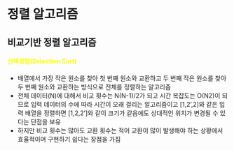 
# 정렬 알고리즘
## 비교기반 정렬 알고리즘
#### <span style="color:yellow">선택정렬(Selection Sort) </span>
- 배열에서 가장 작은 원소를 찾아 첫 번째 원소와 교환하고 두 번째 작은 원소를 찾아 두 번째 원소와 교환하는 방식으로 전체를 정렬하는 알고리즘
- 전체 데이터(N)에 대해서 비교 횟수는 N(N-1)/2가 되고 시간 복잡도는 O(N2)이 되므로 입력 데이터의 수에 따라 시간이 오래 걸리는 알고리즘이고 [1,2’,2]와 같은 입력 배열을 정렬하면 [1,2,2’]와 같이 크기가 같음에도 상대적인 위치가 변경될 수 있다는 단점을 보유
- 하지만 비교 횟수는 많아도 교환 횟수는 적어 교환이 많이 발생해야 하는 상황에서 효율적이며 구현하기 쉽다는 장점을 가짐
